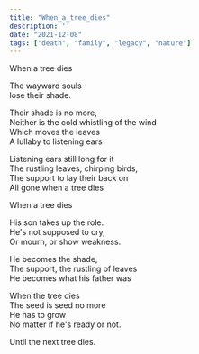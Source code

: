 ```yaml
---
title: "When_a_tree_dies"
description: ''
date: "2021-12-08"
tags: ["death", "family", "legacy", "nature"]
---
```

When a tree dies     
     
The wayward souls     
lose their shade.     
     
Their shade is no more,     
Neither is the cold whistling of the wind     
Which moves the leaves     
A lullaby to listening ears     
     
Listening ears still long for it     
The rustling leaves, chirping birds,     
The support to lay their back on     
All gone when a tree dies     
     
When a tree dies     
     
His son takes up the role.     
He's not supposed to cry,     
Or mourn, or show weakness.     
     
He becomes the shade,     
The support, the rustling of leaves     
He becomes what his father was     
     
When the tree dies     
The seed is seed no more     
He has to grow     
No matter if he's ready or not.     
     
Until the next tree dies.     
     
     
     
     
